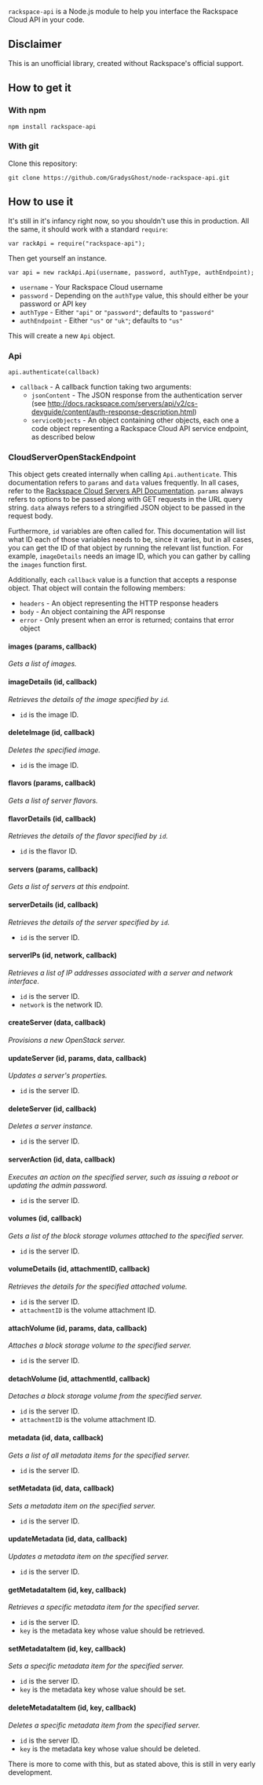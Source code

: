 `rackspace-api` is a Node.js module to help you interface the Rackspace Cloud API in your code.

## Disclaimer

This is an unofficial library, created without Rackspace's official support.

## How to get it

### With npm

    npm install rackspace-api

### With git

Clone this repository:

    git clone https://github.com/GradysGhost/node-rackspace-api.git

## How to use it

It's still in it's infancy right now, so you shouldn't use this in production. All the same, it should work with a standard `require`:

    var rackApi = require("rackspace-api");

Then get yourself an instance.

    var api = new rackApi.Api(username, password, authType, authEndpoint);

 * `username` - Your Rackspace Cloud username
 * `password` - Depending on the `authType` value, this should either be your password or API key
 * `authType` - Either `"api"` or `"password"`; defaults to `"password"`
 * `authEndpoint` - Either `"us"` or `"uk"`; defaults to `"us"`

This will create a new `Api` object.

### Api

    api.authenticate(callback)

 * `callback` - A callback function taking two arguments:
   * `jsonContent` - The JSON response from the authentication server (see http://docs.rackspace.com/servers/api/v2/cs-devguide/content/auth-response-description.html)
   * `serviceObjects` - An object containing other objects, each one a code object representing a Rackspace Cloud API service endpoint, as described below

### CloudServerOpenStackEndpoint

This object gets created internally when calling `Api.authenticate`. This documentation refers to `params` and `data` values frequently. In all cases, refer to the [Rackspace Cloud Servers API Documentation](http://docs.rackspace.com/servers/api/v2/cs-devguide/content/ch_api_operations.html). `params` always refers to options to be passed along with GET requests in the URL query string. `data` always refers to a stringified JSON object to be passed in the request body.

Furthermore, `id` variables are often called for. This documentation will list what ID each of those variables needs to be, since it varies, but in all cases, you can get the ID of that object by running the relevant list function. For example, `imageDetails` needs an image ID, which you can gather by calling the `images` function first.

Additionally, each `callback` value is a function that accepts a response object. That object will contain the following members:

 * `headers` - An object representing the HTTP response headers
 * `body` - An object containing the API response
 * `error` - Only present when an error is returned; contains that error object

#### images (params, callback)

_Gets a list of images._

#### imageDetails (id, callback)

_Retrieves the details of the image specified by `id`._

 * `id` is the image ID.

#### deleteImage (id, callback)

_Deletes the specified image._

 * `id` is the image ID.

#### flavors (params, callback)

_Gets a list of server flavors._

#### flavorDetails (id, callback)

_Retrieves the details of the flavor specified by `id`._

 * `id` is the flavor ID.

#### servers (params, callback)

_Gets a list of servers at this endpoint._

#### serverDetails (id, callback)

_Retrieves the details of the server specified by `id`._

 * `id` is the server ID.

#### serverIPs (id, network, callback)

_Retrieves a list of IP addresses associated with a server and network interface._

 * `id` is the server ID.
 * `network` is the network ID.

#### createServer (data, callback)

_Provisions a new OpenStack server._

#### updateServer (id, params, data, callback)

_Updates a server's properties._

 * `id` is the server ID.

#### deleteServer (id, callback)

_Deletes a server instance._

 * `id` is the server ID.

#### serverAction (id, data, callback)

_Executes an action on the specified server, such as issuing a reboot or updating the admin password._

 * `id` is the server ID.

#### volumes (id, callback)

_Gets a list of the block storage volumes attached to the specified server._

 * `id` is the server ID.

#### volumeDetails (id, attachmentID, callback)

_Retrieves the details for the specified attached volume._

 * `id` is the server ID.
 * `attachmentID` is the volume attachment ID.

#### attachVolume (id, params, data, callback)

_Attaches a block storage volume to the specified server._

 * `id` is the server ID.

#### detachVolume (id, attachmentId, callback)

_Detaches a block storage volume from the specified server._

 * `id` is the server ID.
 * `attachmentID` is the volume attachment ID.

#### metadata (id, data, callback)

_Gets a list of all metadata items for the specified server._

 * `id` is the server ID.

#### setMetadata (id, data, callback)

_Sets a metadata item on the specified server._

 * `id` is the server ID.

#### updateMetadata (id, data, callback)

_Updates a metadata item on the specified server._

 * `id` is the server ID.

#### getMetadataItem (id, key, callback)

_Retrieves a specific metadata item for the specified server._

 * `id` is the server ID.
 * `key` is the metadata key whose value should be retrieved.

#### setMetadataItem (id, key, callback)

_Sets a specific metadata item for the specified server._

 * `id` is the server ID.
 * `key` is the metadata key whose value should be set.


#### deleteMetadataItem (id, key, callback)

_Deletes a specific metadata item from the specified server._

 * `id` is the server ID.
 * `key` is the metadata key whose value should be deleted.

There is more to come with this, but as stated above, this is still in very early development.

